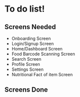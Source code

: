 # To do list!

## Screens Needed

- Onboarding Screen
- Login/Signup Screen
- Home/Dashboard Screen
- Food Barcode Scanning Screen
- Search Screen
- Profile Screen
- Settings Screen
- Nutritional Fact of item Screen

## Screens Done
